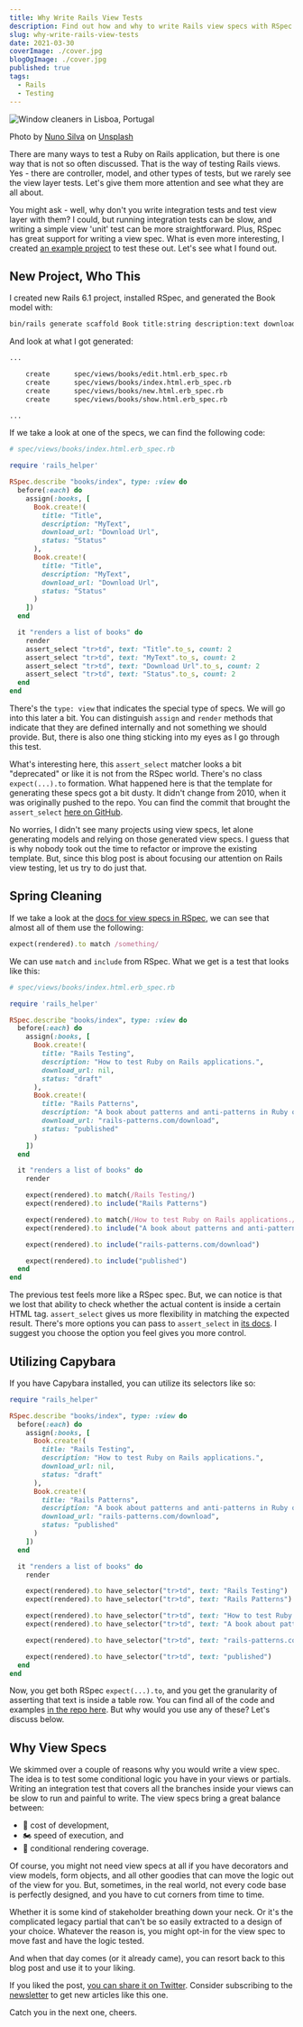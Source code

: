 ```yaml
---
title: Why Write Rails View Tests
description: Find out how and why to write Rails view specs with RSpec.
slug: why-write-rails-view-tests
date: 2021-03-30
coverImage: ./cover.jpg
blogOgImage: ./cover.jpg
published: true
tags:
  - Rails
  - Testing
---
```


![Window cleaners in Lisboa, Portugal](./cover.jpg)

<div class="photo-caption">
  Photo by <a href="https://unsplash.com/@nmsilva?utm_source=unsplash&utm_medium=referral&utm_content=creditCopyText">Nuno Silva</a> on <a href="https://unsplash.com/s/photos/window-cleaning?utm_source=unsplash&utm_medium=referral&utm_content=creditCopyText">Unsplash</a>
</div>

There are many ways to test a Ruby on Rails application, but there is one
way that is not so often discussed. That is the way of testing Rails views.
Yes - there are controller, model, and other types of tests, but we rarely see
the view layer tests. Let's give them more attention and see what they are all
about.

You might ask - well, why don't you write integration tests and test view layer
with them? I could, but running integration tests can be slow, and writing a
simple view 'unit' test can be more straightforward. Plus, RSpec has great support for
writing a view spec. What is even more interesting, I created
[an example project](https://github.com/nikolalsvk/rails-view-testing) to test these out. Let's see what I found out.

## New Project, Who This

I created new Rails 6.1 project, installed RSpec, and generated the Book model with:

```bash
bin/rails generate scaffold Book title:string description:text download_url:string status:string
```

And look at what I got generated:

```bash
...

    create      spec/views/books/edit.html.erb_spec.rb
    create      spec/views/books/index.html.erb_spec.rb
    create      spec/views/books/new.html.erb_spec.rb
    create      spec/views/books/show.html.erb_spec.rb

...
```

If we take a look at one of the specs, we can find the following code:

```rb
# spec/views/books/index.html.erb_spec.rb

require 'rails_helper'

RSpec.describe "books/index", type: :view do
  before(:each) do
    assign(:books, [
      Book.create!(
        title: "Title",
        description: "MyText",
        download_url: "Download Url",
        status: "Status"
      ),
      Book.create!(
        title: "Title",
        description: "MyText",
        download_url: "Download Url",
        status: "Status"
      )
    ])
  end

  it "renders a list of books" do
    render
    assert_select "tr>td", text: "Title".to_s, count: 2
    assert_select "tr>td", text: "MyText".to_s, count: 2
    assert_select "tr>td", text: "Download Url".to_s, count: 2
    assert_select "tr>td", text: "Status".to_s, count: 2
  end
end
```

There's the `type: view` that indicates the special type of specs. We will go
into this later a bit. You can distinguish `assign` and `render` methods that
indicate that they are defined internally and not something we should
provide. But, there is also one thing sticking into my eyes as I go through
this test.

What's interesting here, this `assert_select` matcher looks a bit "deprecated"
or like it is not from the RSpec world. There's no class `expect(...).to`
formation. What happened here is that the template for generating these specs
got a bit dusty. It didn't change from 2010, when it was originally pushed to
the repo. You can find the commit that brought the `assert_select`
[here on GitHub](https://github.com/rspec/rspec-rails/commit/800a56402ced481ae5b531e9a1d1a69bc8f66e90).

No worries, I didn't see many projects using view specs, let alone
generating models and relying on those generated view specs. I guess that is
why nobody took out the time to refactor or improve the existing template. But,
since this blog post is about focusing our attention on Rails view testing,
let us try to do just that.

## Spring Cleaning

If we take a look at the [docs for view specs in RSpec](https://relishapp.com/rspec/rspec-rails/docs/view-specs/view-spec), we
can see that almost all of them use the following:

```rb
expect(rendered).to match /something/
```

We can use `match` and `include` from RSpec. What we get is a test that looks
like this:

```rb
# spec/views/books/index.html.erb_spec.rb

require 'rails_helper'

RSpec.describe "books/index", type: :view do
  before(:each) do
    assign(:books, [
      Book.create!(
        title: "Rails Testing",
        description: "How to test Ruby on Rails applications.",
        download_url: nil,
        status: "draft"
      ),
      Book.create!(
        title: "Rails Patterns",
        description: "A book about patterns and anti-patterns in Ruby on Rails.",
        download_url: "rails-patterns.com/download",
        status: "published"
      )
    ])
  end

  it "renders a list of books" do
    render

    expect(rendered).to match(/Rails Testing/)
    expect(rendered).to include("Rails Patterns")

    expect(rendered).to match(/How to test Ruby on Rails applications./)
    expect(rendered).to include("A book about patterns and anti-patterns in Ruby on Rails.")

    expect(rendered).to include("rails-patterns.com/download")

    expect(rendered).to include("published")
  end
end
```

The previous test feels more like a RSpec spec. But, we can notice is that we lost that
ability to check whether the actual content is inside a certain HTML tag.
`assert_select` gives us more flexibility in matching the expected result.
There's more options you can pass to `assert_select` in
[its docs](https://api.rubyonrails.org/v4.1/classes/ActionDispatch/Assertions/SelectorAssertions.html#method-i-assert_select).
I suggest you choose the option you feel gives you more control.

## Utilizing Capybara

If you have Capybara installed, you can utilize its selectors like so:

```rb
require "rails_helper"

RSpec.describe "books/index", type: :view do
  before(:each) do
    assign(:books, [
      Book.create!(
        title: "Rails Testing",
        description: "How to test Ruby on Rails applications.",
        download_url: nil,
        status: "draft"
      ),
      Book.create!(
        title: "Rails Patterns",
        description: "A book about patterns and anti-patterns in Ruby on Rails.",
        download_url: "rails-patterns.com/download",
        status: "published"
      )
    ])
  end

  it "renders a list of books" do
    render

    expect(rendered).to have_selector("tr>td", text: "Rails Testing")
    expect(rendered).to have_selector("tr>td", text: "Rails Patterns")

    expect(rendered).to have_selector("tr>td", text: "How to test Ruby on Rails applications")
    expect(rendered).to have_selector("tr>td", text: "A book about patterns and anti-patterns in Ruby on Rails.")

    expect(rendered).to have_selector("tr>td", text: "rails-patterns.com/download")

    expect(rendered).to have_selector("tr>td", text: "published")
  end
end
```

Now, you get both RSpec `expect(...).to`, and you get the granularity of
asserting that text is inside a table row. You can find all of the code and examples
[in the repo here](https://github.com/nikolalsvk/rails-view-testing). But why
would you use any of these? Let's discuss below.

## Why View Specs

We skimmed over a couple of reasons why you would write a view spec. The idea
is to test some conditional logic you have in your views or partials. Writing
an integration test that covers all the branches inside your views can be slow
to run and painful to write. The view specs bring a great balance between:

- 💸 cost of development,
- 🏍 speed of execution, and
- 🔀 conditional rendering coverage.

Of course, you might not need view specs at all if you have decorators and view
models, form objects, and all other goodies that can move the logic out of the
view for you. But, sometimes, in the real world, not every code base is
perfectly designed, and you have to cut corners from time to time.

Whether it is some kind of stakeholder breathing down your neck. Or it's
the complicated legacy partial that can't be so easily extracted to a design of
your choice. Whatever the reason is, you might opt-in for the view spec to move
fast and have the logic tested.

And when that day comes (or it already came), you can resort back to this blog
post and use it to your liking.

If you liked the post, [you can share it on Twitter](TODO). Consider
subscribing to the [newsletter](/newsletter) to get new articles like this one.

Catch you in the next one, cheers.
